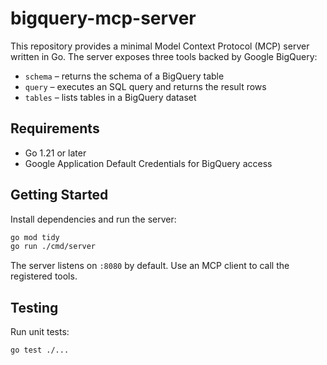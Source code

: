 # bigquery-mcp-server

This repository provides a minimal Model Context Protocol (MCP) server written in Go. The server exposes three tools backed by Google BigQuery:

- `schema` – returns the schema of a BigQuery table
- `query` – executes an SQL query and returns the result rows
- `tables` – lists tables in a BigQuery dataset

## Requirements

- Go 1.21 or later
- Google Application Default Credentials for BigQuery access

## Getting Started

Install dependencies and run the server:

```bash
go mod tidy
go run ./cmd/server
```

The server listens on `:8080` by default. Use an MCP client to call the registered tools.

## Testing

Run unit tests:

```bash
go test ./...
```
